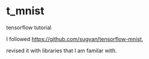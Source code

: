 # t_mnist
tensorflow tutorial

I followed https://github.com/sugyan/tensorflow-mnist,

revised it with libraries that I am familar with.
